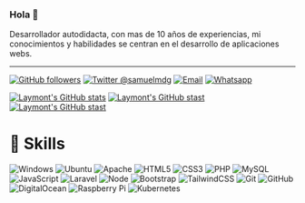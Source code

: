 ### Hola 👋

Desarrollador autodidacta, con mas de 10 años de experiencias, mi conocimientos y habilidades se centran en el desarrollo de aplicaciones webs. 

---

[![GitHub followers](https://img.shields.io/github/followers/laymont?label=laymont&logo=github&style=for-the-badge)](https://github.com/laymont?tab=followers)
[![Twitter @samuelmdg](https://img.shields.io/twitter/follow/laymontarratia?label=laymontarratia&logo=twitter&style=for-the-badge)](https://twitter.com/laymontarratia)
[![Email](https://img.shields.io/badge/Gmail-D14836?style=for-the-badge&logo=gmail&logoColor=white)](mailto://laymont@gmail.com)
[![Whatsapp](https://img.shields.io/badge/WhatsApp-25D366?style=for-the-badge&logo=whatsapp&logoColor=white)](https://call.whatsapp.com/voice/9eUik8sAB0j3lU9w4LwBBO)


[![Laymont's GitHub stats](https://github-readme-stats.vercel.app/api?username=laymont&count_private=true&show_icons=true&locale=es)](https://github.com/laymont/github-readme-stats)
[![Laymont's GitHub stast](https://github-readme-stats.vercel.app/api/top-langs/?username=laymont&show_icons=true&layout=compact&?count_private=true&locale=es)](https://github.com/laymont/github-readme-stats)
[![Laymont's GitHub stast](https://github-readme-streak-stats.herokuapp.com?user=laymont&count_private=true&locale=es)](https://github.com/laymont/github-readme-stats)

# 🚀 Skills
![Windows](https://img.shields.io/badge/Windows-0078D6?style=for-the-badge&logo=windows&logoColor=white)
![Ubuntu](https://img.shields.io/badge/Ubuntu-E95420?style=for-the-badge&logo=ubuntu&logoColor=white)
![Apache](https://img.shields.io/badge/apache-%23D42029.svg?style=for-the-badge&logo=apache&logoColor=white)
![HTML5](https://img.shields.io/badge/HTML5-E34F26?style=for-the-badge&logo=html5&logoColor=white)
![CSS3](https://img.shields.io/badge/CSS3-1572B6?style=for-the-badge&logo=css3&logoColor=white)
![PHP](https://img.shields.io/badge/PHP-777BB4?style=for-the-badge&logo=php&logoColor=white)
![MySQL](https://img.shields.io/badge/MySQL-00000F?style=for-the-badge&logo=mysql&logoColor=white)
![JavaScript](https://img.shields.io/badge/JavaScript-323330?style=for-the-badge&logo=javascript&logoColor=F7DF1E)
![Laravel](https://img.shields.io/badge/laravel-%23FF2D20.svg?style=for-the-badge&logo=laravel&logoColor=white)
![Node](https://img.shields.io/badge/Node.js-43853D?style=for-the-badge&logo=node.js&logoColor=white)
![Bootstrap](https://img.shields.io/badge/Bootstrap-563D7C?style=for-the-badge&logo=bootstrap&logoColor=white)
![TailwindCSS](https://img.shields.io/badge/tailwindcss-%2338B2AC.svg?style=for-the-badge&logo=tailwind-css&logoColor=white)
![Git](https://img.shields.io/badge/git-%23F05033.svg?style=for-the-badge&logo=git&logoColor=white)
![GitHub](https://img.shields.io/badge/github-%23121011.svg?style=for-the-badge&logo=github&logoColor=white)
![DigitalOcean](https://img.shields.io/badge/DigitalOcean-%230167ff.svg?style=for-the-badge&logo=digitalOcean&logoColor=white)
![Raspberry Pi](https://img.shields.io/badge/-RaspberryPi-C51A4A?style=for-the-badge&logo=Raspberry-Pi)
![Kubernetes](https://img.shields.io/badge/kubernetes-%23326ce5.svg?style=for-the-badge&logo=kubernetes&logoColor=white)
